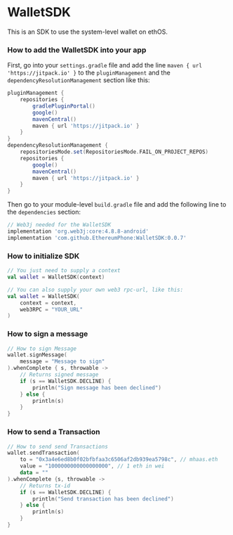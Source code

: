# WalletSDK

This is an SDK to use the system-level wallet on ethOS.

### How to add the WalletSDK into your app

First, go into your `settings.gradle` file and add the line `maven { url 'https://jitpack.io' }` to the `pluginManagement` and the `dependencyResolutionManagement` section like this:

```groovy
pluginManagement {
    repositories {
        gradlePluginPortal()
        google()
        mavenCentral()
        maven { url 'https://jitpack.io' }
    }
}
dependencyResolutionManagement {
    repositoriesMode.set(RepositoriesMode.FAIL_ON_PROJECT_REPOS)
    repositories {
        google()
        mavenCentral()
        maven { url 'https://jitpack.io' }
    }
}
```

Then go to your module-level `build.gradle` file and add the following line to the `dependencies` section:

```groovy
// Web3j needed for the WalletSDK
implementation 'org.web3j:core:4.8.8-android'
implementation 'com.github.EthereumPhone:WalletSDK:0.0.7'
```

### How to initialize SDK

```kotlin
// You just need to supply a context
val wallet = WalletSDK(context)

// You can also supply your own web3 rpc-url, like this:
val wallet = WalletSDK(
    context = context,
    web3RPC = "YOUR_URL"
)
```

### How to sign a message

```kotlin
// How to sign Message
wallet.signMessage(
    message = "Message to sign"
).whenComplete { s, throwable ->
    // Returns signed message
    if (s == WalletSDK.DECLINE) {
        println("Sign message has been declined")
    } else {
        println(s)
    }
}
```

### How to send a Transaction

```kotlin
// How to send send Transactions
wallet.sendTransaction(
    to = "0x3a4e6ed8b0f02bfbfaa3c6506af2db939ea5798c", // mhaas.eth
    value = "1000000000000000000", // 1 eth in wei
    data = ""
).whenComplete {s, throwable ->
    // Returns tx-id
    if (s == WalletSDK.DECLINE) {
        println("Send transaction has been declined")
    } else {
        println(s)
    }
}
```
